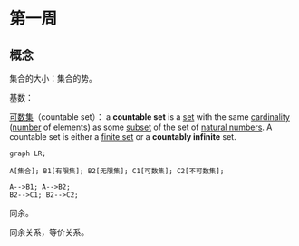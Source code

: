 # 第一周

## 概念

集合的大小：集合的势。

基数：

[可数集](https://en.wikipedia.org/wiki/Countable_set)（countable set）： a **countable set** is a [set](https://en.wikipedia.org/wiki/Set_(mathematics)) with the same [cardinality](https://en.wikipedia.org/wiki/Cardinality) ([number](https://en.wikipedia.org/wiki/Cardinal_number) of elements) as some [subset](https://en.wikipedia.org/wiki/Subset) of the set of [natural numbers](https://en.wikipedia.org/wiki/Natural_number). A countable set is either a [finite set](https://en.wikipedia.org/wiki/Finite_set) or a **countably infinite** set. 

```mermaid
graph LR;

A[集合]; B1[有限集]; B2[无限集]; C1[可数集]; C2[不可数集];

A-->B1; A-->B2;
B2-->C1; B2-->C2;
```

同余。

同余关系，等价关系。


